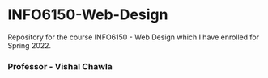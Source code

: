 # INFO6150-Web-Design
Repository for the course INFO6150 - Web Design which I have enrolled for Spring 2022.

### Professor - Vishal Chawla
